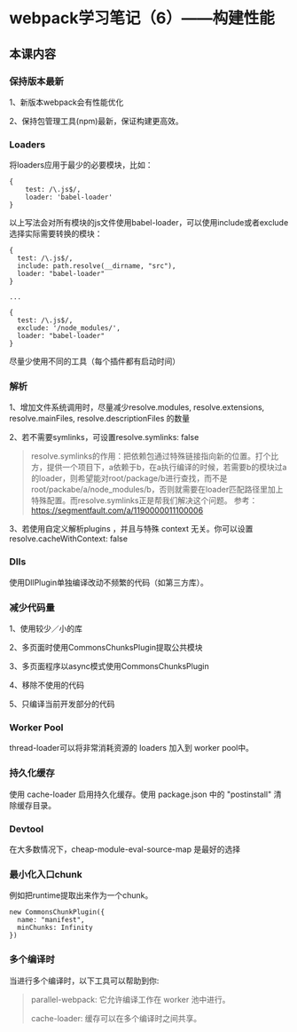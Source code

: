 # webpack学习笔记（6）——构建性能

## 本课内容

### 保持版本最新

1、新版本webpack会有性能优化

2、保持包管理工具(npm)最新，保证构建更高效。

### Loaders

将loaders应用于最少的必要模块，比如：

```
{
	test: /\.js$/,
	loader: 'babel-loader'
}
```
以上写法会对所有模块的js文件使用babel-loader，可以使用include或者exclude选择实际需要转换的模块：

```
{
  test: /\.js$/,
  include: path.resolve(__dirname, "src"),
  loader: "babel-loader"
}

...

{
  test: /\.js$/,
  exclude: '/node_modules/',
  loader: "babel-loader"
}
```

尽量少使用不同的工具（每个插件都有启动时间）

### 解析

1、增加文件系统调用时，尽量减少resolve.modules, resolve.extensions, resolve.mainFiles, resolve.descriptionFiles 的数量

2、若不需要symlinks，可设置resolve.symlinks: false

>resolve.symlinks的作用：把依赖包通过特殊链接指向新的位置。打个比方，提供一个项目下，a依赖于b，在a执行编译的时候，若需要b的模块过a的loader，则希望能对root/package/b进行查找，而不是root/packabe/a/node_modules/b，否则就需要在loader匹配路径里加上特殊配置。而resolve.symlinks正是帮我们解决这个问题。
参考：<https://segmentfault.com/a/1190000011100006>

3、若使用自定义解析plugins ，并且与特殊 context 无关。你可以设置 resolve.cacheWithContext: false

### Dlls

使用DllPlugin单独编译改动不频繁的代码（如第三方库）。

### 减少代码量

1、使用较少／小的库

2、多页面时使用CommonsChunksPlugin提取公共模块

3、多页面程序以async模式使用CommonsChunksPlugin

4、移除不使用的代码

5、只编译当前开发部分的代码

### Worker Pool

thread-loader可以将非常消耗资源的 loaders 加入到 worker pool中。

### 持久化缓存

使用 cache-loader 启用持久化缓存。使用 package.json 中的 "postinstall" 清除缓存目录。

### Devtool

在大多数情况下，cheap-module-eval-source-map 是最好的选择

### 最小化入口chunk

例如把runtime提取出来作为一个chunk。

```
new CommonsChunkPlugin({
  name: "manifest",
  minChunks: Infinity
})
```

### 多个编译时
当进行多个编译时，以下工具可以帮助到你:

>parallel-webpack: 它允许编译工作在 worker 池中进行。
>
>cache-loader: 缓存可以在多个编译时之间共享。